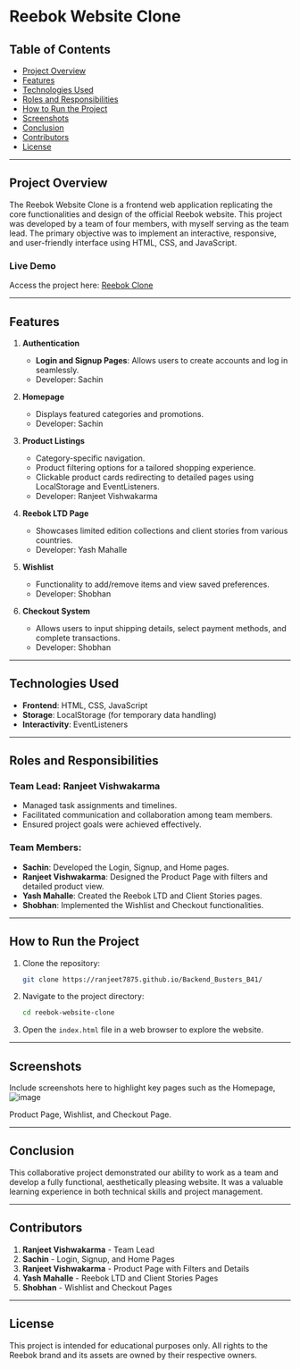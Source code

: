 # Reebok Website Clone

## Table of Contents
- [Project Overview](#project-overview)
- [Features](#features)
- [Technologies Used](#technologies-used)
- [Roles and Responsibilities](#roles-and-responsibilities)
- [How to Run the Project](#how-to-run-the-project)
- [Screenshots](#screenshots)
- [Conclusion](#conclusion)
- [Contributors](#contributors)
- [License](#license)

---

## Project Overview
The Reebok Website Clone is a frontend web application replicating the core functionalities and design of the official Reebok website. This project was developed by a team of four members, with myself serving as the team lead. The primary objective was to implement an interactive, responsive, and user-friendly interface using HTML, CSS, and JavaScript.

### Live Demo
Access the project here: [Reebok Clone](https://ranjeet7875.github.io/Backend_Busters_B41/)

---

## Features
1. **Authentication**
   - **Login and Signup Pages**: Allows users to create accounts and log in seamlessly.
   - Developer: Sachin

2. **Homepage**
   - Displays featured categories and promotions.
   - Developer: Sachin

3. **Product Listings**
   - Category-specific navigation.
   - Product filtering options for a tailored shopping experience.
   - Clickable product cards redirecting to detailed pages using LocalStorage and EventListeners.
   - Developer: Ranjeet Vishwakarma

4. **Reebok LTD Page**
   - Showcases limited edition collections and client stories from various countries.
   - Developer: Yash Mahalle

5. **Wishlist**
   - Functionality to add/remove items and view saved preferences.
   - Developer: Shobhan

6. **Checkout System**
   - Allows users to input shipping details, select payment methods, and complete transactions.
   - Developer: Shobhan

---

## Technologies Used
- **Frontend**: HTML, CSS, JavaScript
- **Storage**: LocalStorage (for temporary data handling)
- **Interactivity**: EventListeners

---

## Roles and Responsibilities
### Team Lead: Ranjeet Vishwakarma
- Managed task assignments and timelines.
- Facilitated communication and collaboration among team members.
- Ensured project goals were achieved effectively.

### Team Members:
- **Sachin**: Developed the Login, Signup, and Home pages.
- **Ranjeet Vishwakarma**: Designed the Product Page with filters and detailed product view.
- **Yash Mahalle**: Created the Reebok LTD and Client Stories pages.
- **Shobhan**: Implemented the Wishlist and Checkout functionalities.

---

## How to Run the Project
1. Clone the repository:
   ```bash
   git clone https://ranjeet7875.github.io/Backend_Busters_B41/
   ```
2. Navigate to the project directory:
   ```bash
   cd reebok-website-clone
   ```
3. Open the `index.html` file in a web browser to explore the website.

---

## Screenshots
Include screenshots here to highlight key pages such as the 
Homepage,
![image](https://github.com/user-attachments/assets/296efdb5-c4ab-49aa-9969-b8d3d44d0dc3)


Product Page, Wishlist, and Checkout Page.

---

## Conclusion
This collaborative project demonstrated our ability to work as a team and develop a fully functional, aesthetically pleasing website. It was a valuable learning experience in both technical skills and project management.

---

## Contributors
1. **Ranjeet Vishwakarma** - Team Lead
2. **Sachin** - Login, Signup, and Home Pages
3. **Ranjeet Vishwakarma** - Product Page with Filters and Details
4. **Yash Mahalle** - Reebok LTD and Client Stories Pages
5. **Shobhan** - Wishlist and Checkout Pages

---

## License
This project is intended for educational purposes only. All rights to the Reebok brand and its assets are owned by their respective owners.

